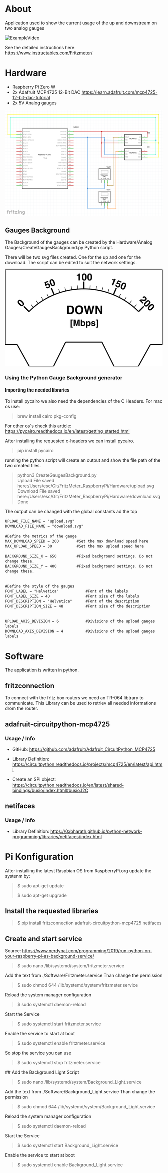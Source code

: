 # About
Application used to show the current usage of the up and downstream on two analog gauges

![ExampleVideo](./Hardware/Example.gif)

See the detailed instructions here: https://www.instructables.com/Fritzmeter/

# Hardware

- Raspberry Pi Zero W
- 2x Adafruit MCP4725 12-Bit DAC  https://learn.adafruit.com/mcp4725-12-bit-dac-tutorial
- 2x 5V Analog gauges

![Sketch](./Hardware/Sketch.png)

## Gauges Background

The Background of the gauges can be created by the Hardware/Analog Gauges/CreateGaugesBackground.py Python script.

There will be two svg files created. One for the up and one for the download. The script can be edited to suit the network settings.

![Sketch](./Hardware/Analog_Gauges/download.svg)

### Using the Python Gauge Background generator

#### Importing the needed libraries

To install pycairo we also need the dependencies of the C Headers. For mac os use:

> brew install cairo pkg-config

For other os´s check this article: https://pycairo.readthedocs.io/en/latest/getting_started.html

After installing the requested c-headers we can install pycairo.

> pip install pycairo

running the python script will create an output and show the file path of the two created files.

> python3 CreateGaugesBackground.py \
> Upload File saved here:/Users/esc/Git/FritzMeter_RaspberryPi/Hardware/upload.svg \
> Download File saved here:/Users/esc/Git/FritzMeter_RaspberryPi/Hardware/download.svg \
> Done

The output can be changed with the global constants ad the top

    UPLOAD_FILE_NAME = "upload.svg"
    DOWNLOAD_FILE_NAME = "download.svg"

    #Define the metrics of the gauge
    MAX_DOWNLOAD_SPEED = 200		#Set the max download speed here
    MAX_UPLOAD_SPEED = 30			#Set the max upload speed here

    BACKGROUND_SIZE_X = 650			#Fixed background settings. Do not change these.
    BACKGROUND_SIZE_Y = 400			#Fixed background settings. Do not change these.


    #Define the style of the gauges  
    FONT_LABEL = "Helvetica"			#Font of the labels
    FONT_LABEL_SIZE = 40				#Font size of the labels
    FONT_DESCRIPTION = "Helvetica"		#Font of the description
    FONT_DESCRIPTION_SIZE = 48			#Font size of the description


    UPLOAD_AXIS_DEVISION = 6			#Divisions of the upload gauges labels
    DOWNLOAD_AXIS_DEVISION = 4			#Divisions of the upload gauges labels

# Software

The application is written in python.

## fritzconnection

To connect with the fr!tz box routers we need an TR-064 libtrary to communicate. This Library can be used to retriev all needed informations drom the router.

## adafruit-circuitpython-mcp4725

### Usage / Info 

- GitHub: https://github.com/adafruit/Adafruit_CircuitPython_MCP4725

- Library Definition: https://circuitpython.readthedocs.io/projects/mcp4725/en/latest/api.html
- Create an SPI object: https://circuitpython.readthedocs.io/en/latest/shared-bindings/busio/index.html#busio.I2C

## netifaces

### Usage / Info

- Library Definition: https://0xbharath.github.io/python-network-programming/libraries/netifaces/index.html

# Pi Konfiguration

After installing the latest Raspbian OS from RaspberryPi.org update the systenm by:

>$ sudo apt-get update
> 
>$ sudo apt-get upgrade

## Install the requested libraries

>$ pip install fritzconnection adafruit-circuitpython-mcp4725 netifaces


## Create and start service

Source: https://www.nerdynat.com/programming/2019/run-python-on-your-raspberry-pi-as-background-service/

>$ sudo nano /lib/systemd/system/fritzmeter.service

Add the text from ./Software/Fritzmeter.service
Than change the permission

>$ sudo chmod 644 /lib/systemd/system/fritzmeter.service

Reload the system manager configuration

>$ sudo systemctl daemon-reload

Start the Service

>$ sudo systemctl start fritzmeter.service

Enable the service to start at boot 

>$ sudo systemctl enable fritzmeter.service

So stop the service you can use

>$ sudo systemctl stop fritzmeter.service

## Add the Background Light Script

>$ sudo nano /lib/systemd/system/Background_Light.service

Add the text from ./Software/Background_Light.service
Than change the permission

>$ sudo chmod 644 /lib/systemd/system/Background_Light.service

Reload the system manager configuration

>$ sudo systemctl daemon-reload

Start the Service

>$ sudo systemctl start Background_Light.service

Enable the service to start at boot 

>$ sudo systemctl enable Background_Light.service
